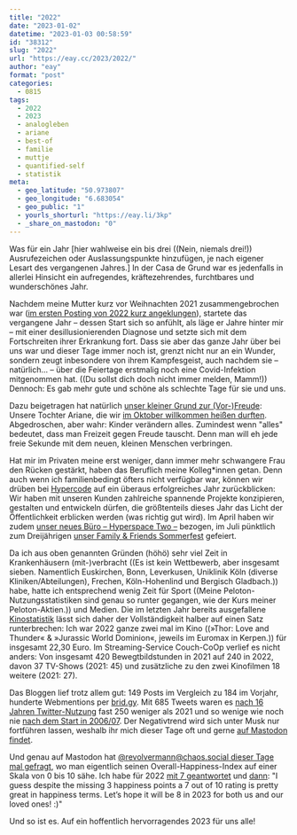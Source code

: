 ```yaml
---
title: "2022"
date: "2023-01-02"
datetime: "2023-01-03 00:58:59"
id: "38312"
slug: "2022"
url: "https://eay.cc/2023/2022/"
author: "eay"
format: "post"
categories:
  - 0815
tags:
  - 2022
  - 2023
  - analogleben
  - ariane
  - best-of
  - familie
  - muttje
  - quantified-self
  - statistik
meta:
  - geo_latitude: "50.973807"
  - geo_longitude: "6.683054"
  - geo_public: "1"
  - yourls_shorturl: "https://eay.li/3kp"
  - _share_on_mastodon: "0"
---
```


Was für ein Jahr \[hier wahlweise ein bis drei ((Nein, niemals drei!)) Ausrufezeichen oder Auslassungspunkte hinzufügen, je nach eigener Lesart des vergangenen Jahres.\] In der Casa de Grund war es jedenfalls in allerlei Hinsicht ein aufregendes, kräftezehrendes, furchtbares und wunderschönes Jahr.

Nachdem meine Mutter kurz vor Weihnachten 2021 zusammengebrochen war ([im ersten Posting von 2022 kurz angeklungen](https://eay.cc/2022/willkommen-in-2022/)), startete das vergangene Jahr – dessen Start sich so anfühlt, als läge er Jahre hinter mir – mit einer desillusionierenden Diagnose und setzte sich mit dem Fortschreiten ihrer Erkrankung fort. Dass sie aber das ganze Jahr über bei uns war und dieser Tage immer noch ist, grenzt nicht nur an ein Wunder, sondern zeugt inbesondere von ihrem Kampfesgeist, auch nachdem sie – natürlich… – über die Feiertage erstmalig noch eine Covid-Infektion mitgenommen hat. ((Du sollst dich doch nicht immer melden, Mamm!)) Dennoch: Es gab mehr gute und schöne als schlechte Tage für sie und uns.

Dazu beigetragen hat natürlich [unser kleiner Grund zur (Vor-)Freude](https://eay.cc/2022/grund-zur-freude/): Unsere Tochter Ariane, die wir [im Oktober willkommen heißen durften](https://eay.cc/2022/ariane-gretchen-grund/). Abgedroschen, aber wahr: Kinder verändern alles. Zumindest wenn "alles" bedeutet, dass man Freizeit gegen Freude tauscht. Denn man will eh jede freie Sekunde mit dem neuen, kleinen Menschen verbringen.

Hat mir im Privaten meine erst weniger, dann immer mehr schwangere Frau den Rücken gestärkt, haben das Beruflich meine Kolleg\*innen getan. Denn auch wenn ich familienbedingt öfters nicht verfügbar war, können wir drüben bei [Hypercode](https://hypercode.de/) auf ein überaus erfolgreiches Jahr zurückblicken: Wir haben mit unseren Kunden zahlreiche spannende Projekte konzipieren, gestalten und entwickeln dürfen, die größtenteils dieses Jahr das Licht der Öffentlichkeit erblicken werden (was richtig gut wird). Im April haben wir zudem [unser neues Büro – Hyperspace Two –](https://hypercode.de/blog/hyperspace-two/) bezogen, im Juli pünktlich zum Dreijährigen [unser Family & Friends Sommerfest](https://hypercode.de/blog/3-jahre-hypercode/) gefeiert.

Da ich aus oben genannten Gründen (höhö) sehr viel Zeit in Krankenhäusern (mit-)verbracht ((Es ist kein Wettbewerb, aber insgesamt sieben. Namentlich Euskirchen, Bonn, Leverkusen, Uniklinik Köln (diverse Kliniken/Abteilungen), Frechen, Köln-Hohenlind und Bergisch Gladbach.)) habe, hatte ich entsprechend wenig Zeit für Sport ((Meine Peloton-Nutzungsstatistiken sind genau so runter gegangen, wie der Kurs meiner Peloton-Aktien.)) und Medien. Die im letzten Jahr bereits ausgefallene [Kinostatistik](https://eay.cc/2020/kinostatistik-2020/) lässt sich daher der Vollständigkeit halber auf einen Satz runterbrechen: Ich war 2022 ganze zwei mal im Kino ((»Thor: Love and Thunder« & »Jurassic World Dominion«, jeweils im Euromax in Kerpen.)) für insgesamt 22,30 Euro. Im Streaming-Service Couch-CoOp verlief es nicht anders: Von insgesamt 420 Bewegtbild­stunden in 2021 auf 240 in 2022, davon 37 TV-Shows (2021: 45) und zusätzliche zu den zwei Kinofilmen 18 weitere (2021: 27).

Das Bloggen lief trotz allem gut: 149 Posts im Vergleich zu 184 im Vorjahr, hunderte Webmentions per [brid.gy](https://brid.gy/). Mit 685 Tweets waren es [nach 16 Jahren Twitter-Nutzung](https://eay.cc/2022/16-jahre-twitter/) fast 250 weniger als 2021 und so wenige wie noch nie [nach dem Start in 2006/07](https://eay.cc/2014/twittergeburtstag-8/). Der Negativtrend wird sich unter Musk nur fortführen lassen, weshalb ihr mich dieser Tage oft und gerne [auf Mastodon findet](https://eay.social/@eay).

Und genau auf Mastodon hat [@revolvermann@chaos.social dieser Tage mal gefragt](https://chaos.social/@revolvermann/109536879240756487), wo man eigentlich seinen Overall-Happiness-Index auf einer Skala von 0 bis 10 sähe. Ich habe für 2022 [mit 7 geantwortet](https://eay.social/@eay/109537009476310754) und [dann](https://eay.social/@eay/109548431661082139): "I guess despite the missing 3 happiness points a 7 out of 10 rating is pretty great in happiness terms. Let’s hope it will be 8 in 2023 for both us and our loved ones! :)"

Und so ist es. Auf ein hoffentlich hervorragendes 2023 für uns alle!
